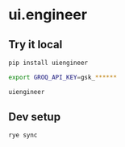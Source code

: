 # ui.engineer

## Try it local

```bash
pip install uiengineer

export GROQ_API_KEY=gsk_******

uiengineer
```

## Dev setup

```bash
rye sync
```
